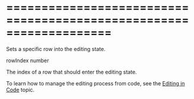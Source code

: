 <!--**
/*-------------------------------------------
    Auto-generated file. Do not modify.
-------------------------------------------

**-->
===================================================================
===================================================================

<!--shortDescription-->
Sets a specific row into the editing state.
<!--/shortDescription-->

<!--paramName1-->rowIndex<!--/paramName1-->
<!--paramType1-->number<!--/paramType1-->
<!--paramDescription1-->
The index of a row that should enter the editing state.
<!--/paramDescription1-->

<!--fullDescription-->
To learn how to manage the editing process from code, see the [Editing in Code](/Documentation/Guide/Widgets/DataGrid/Data_Editing/#Editing_in_Code) topic.
<!--/fullDescription-->